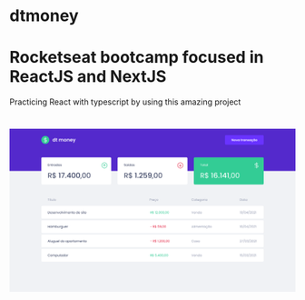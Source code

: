 # dtmoney
# Rocketseat bootcamp focused in ReactJS and NextJS
Practicing React with typescript by using this amazing project

<h1 align="center">
  <img align="center" src="https://github.com/Eduardosbk/dtmoney/blob/main/Ini%CC%81cio.png">
</h1>
